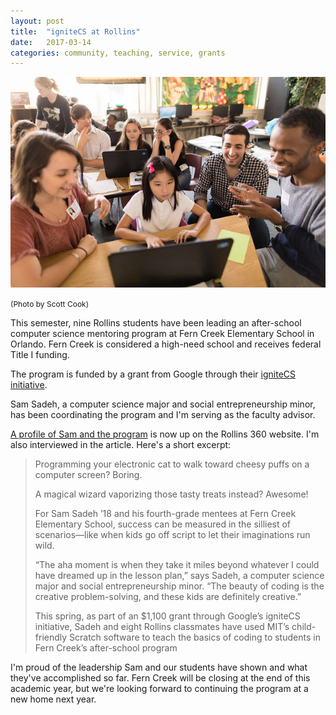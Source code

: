 ```yaml
---
layout: post
title:  "igniteCS at Rollins"
date:   2017-03-14
categories: community, teaching, service, grants
---
```


![Rollins igniteCS](/images/igniteCS.jpg)

<span style="font-size:.75rem;">(Photo by Scott Cook)</span>

This semester, nine Rollins students have been leading an after-school computer science mentoring program at Fern Creek Elementary School in Orlando. Fern Creek is considered a high-need school and receives federal Title I funding.

The program is funded by a grant from Google through their [igniteCS initiative](https://ignitecs.withgoogle.com).

Sam Sadeh, a computer science major and social entrepreneurship minor, has been coordinating the program and I'm
serving as the faculty advisor.


[A profile of Sam and the program](https://360.rollins.edu/people/igniting-kids-imagination-through-computer-science) is now up on the Rollins 360 website. I'm also interviewed in the article. Here's a short excerpt:

>Programming your electronic cat to walk toward cheesy puffs on a computer screen? Boring.
>
>A magical wizard vaporizing those tasty treats instead? Awesome!
>
>For Sam Sadeh ’18 and his fourth-grade mentees at Fern Creek Elementary School, success can be measured in the silliest of scenarios—like when kids go off script to let their imaginations run wild.
>
> “The aha moment is when they take it miles beyond whatever I could have dreamed up in the lesson plan,” says Sadeh, a computer science major and social entrepreneurship minor. “The beauty of coding is the creative problem-solving, and these kids are definitely creative.”
>
> This spring, as part of an $1,100 grant through Google’s igniteCS initiative, Sadeh and eight Rollins classmates have used MIT’s child-friendly Scratch software to teach the basics of coding to students in Fern Creek’s after-school program

I'm proud of the leadership Sam and our students have shown and what they've accomplished so far. Fern Creek will be closing at the end of this academic year, but we're looking forward to continuing the program at a new home next year.
